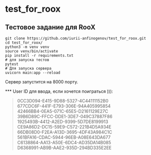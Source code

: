 # test_for_roox
## Тестовое задание для RooX 

```
git clone https://github.com/iurii-anfinogenov/test_for_roox.git
cd test_for_roox/
python3 -m venv venv
source venv/bin/activate
pip install -r requirements.txt
# для запуска тестов 
pytest
# Для запуска сервера
uvicorn main:app --reload

```
Сервер запустится на 8000 порту. 

*** User ID для ввода, если хочется поиграться ))):
> 0CC3D094-E415-9D88-5327-4C44111152B0  
  677CDC6F-441F-E793-306E-94A405995854  
  42466BB4-0EA5-071C-65E5-D2161129E27C  
  39B6D89C-FFCC-DDE1-3DE7-049C37887F86  
  1925493B-4412-A2ED-9399-5D7DE8199913  
  CE9A86D2-DC15-59E9-C572-221B4D5A934E  
  66DB08D0-F2EA-A13D-3695-4DF43A984C1C  
  561BFA16-CDAC-5944-96EB-A08E643DA677  
  C6138864-AA13-A50E-6DC4-AD35DA14B085  
  D6368991-AB9B-AAE2-935D-294BD335E2EE  

